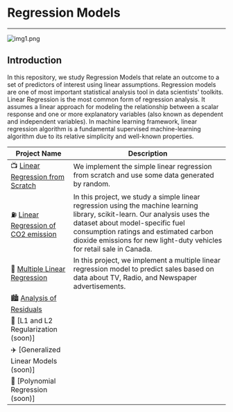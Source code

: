 # Regression Models
---
![img1.png](notebooks/figures/img1.png)

## Introduction 

In this repository, we study Regression Models that relate an outcome to a set of predictors of interest using linear assumptions. Regression models are one of most important statistical analysis tool in data scientists' toolkits. Linear Regression is the most common form of regression analysis. It assumes a linear approach for modeling the relationship between a scalar response and one or more explanatory variables (also known as dependent and independent variables). In machine learning framework, linear regression algorithm is a fundamental supervised machine-learning algorithm due to its relative simplicity and well-known properties.

| Project Name | Description |    
|---|---|
| 📺 [Linear Regression from Scratch](https://github.com/williamjouse/Linear-Regression/blob/main/notebooks/01-Linear_regression_from_scratch.ipynb) | We implement the simple linear regression from scratch and use some data generated by random.  | 
| ⛽️ [Linear Regression of CO2 emission](https://github.com/williamjouse/Linear-Regression/blob/main/notebooks/02-Linear_regression_CO2emission.ipynb) | In this project, we study a simple linear regression using the machine learning library, scikit-learn. Our analysis uses the dataset about model-specific fuel consumption ratings and estimated carbon dioxide emissions for new light-duty vehicles for retail sale in Canada. |
| 🍷 [Multiple Linear Regression](https://github.com/williamjouse/Regression-Models/blob/main/notebooks/03-Multiple_Linear_Regression.ipynb) | In this project, we implement a multiple linear regression model to predict sales based on data about TV, Radio, and Newspaper advertisements. |   
| 🏙️ [Analysis of Residuals](https://github.com/williamjouse/Regression-Models/blob/main/notebooks/04-Analysis_residuals.ipynb)| |
| 🚂 [L1 and L2 Regularization (soon)]| |
| ✈️ [Generalized Linear Models (soon)]| |
| 🚀 [Polynomial Regression (soon)]| |


